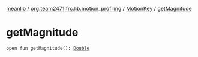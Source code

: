 [meanlib](../../index.md) / [org.team2471.frc.lib.motion_profiling](../index.md) / [MotionKey](index.md) / [getMagnitude](./get-magnitude.md)

# getMagnitude

`open fun getMagnitude(): `[`Double`](https://kotlinlang.org/api/latest/jvm/stdlib/kotlin/-double/index.html)